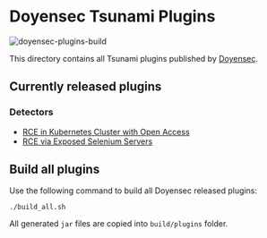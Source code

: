 # Doyensec Tsunami Plugins

![doyensec-plugins-build](https://github.com/google/tsunami-security-scanner-plugins/workflows/doyensec-plugins-build/badge.svg)

This directory contains all Tsunami plugins published by [Doyensec](https://doyensec.com/).

## Currently released plugins

### Detectors

* [RCE in Kubernetes Cluster with Open Access](https://github.com/google/tsunami-security-scanner-plugins/tree/master/doyensec/detectors/kubernetes_rce_via_open_access)
* [RCE via Exposed Selenium Servers](https://github.com/google/tsunami-security-scanner-plugins/tree/master/doyensec/detectors/selenium_grid_rce_via_exposed_server)

## Build all plugins

Use the following command to build all Doyensec released plugins:

```
./build_all.sh
```

All generated `jar` files are copied into `build/plugins` folder.
